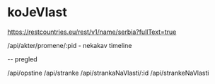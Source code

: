 # koJeVlast


https://restcountries.eu/rest/v1/name/serbia?fullText=true

/api/akter/promene/:pid - nekakav timeline

-- pregled

/api/opstine
/api/stranke
/api/strankaNaVlasti/:id
/api/strankeNaVlasti